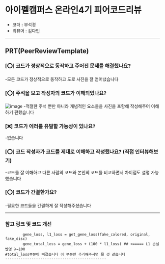 # 아이펠캠퍼스 온라인4기 피어코드리뷰

- 코더 : 부석경
- 리뷰어 : 김다인

---------------------------------------------
## **PRT(PeerReviewTemplate)**

### **[⭕] 코드가 정상적으로 동작하고 주어진 문제를 해결했나요?**
  -모든 코드가 정상적으로 동작하고 도로 사진을 잘 얻어냈습니다

### **[⭕] 주석을 보고 작성자의 코드가 이해되었나요?**
  ![image](https://github.com/JeJuBOO/Aiffel_Nodes/assets/94978101/0a06f862-0824-4d93-bfea-0a604969855b)
   -적절한 주석 뿐만 아니라 개념적인 요소들을 사진을 포함해 작성해주어 이해하기 편했습니다

### **[❌] 코드가 에러를 유발할 가능성이 있나요?**
  -없습니다

### **[⭕] 코드 작성자가 코드를 제대로 이해하고 작성했나요?** (직접 인터뷰해보기)
  -코드를 잘 이해하고 다른 사람의 코드와 본인의 코드를 비교하면서 차이점도 설명 가능했습니다

### **[⭕] 코드가 간결한가요?**
  -필요한 코드들을 간결하게 잘 작성해주셨습니다 

----------------------------------------------
### **참고 링크 및 코드 개선**

```# Generator 손실 계산
        gene_loss, l1_loss = get_gene_loss(fake_colored, original, fake_disc)
        gene_total_loss = gene_loss + (100 * l1_loss) ## <===== L1 손실 반영 λ=100
#total_loss부분이 빠졌습니다 이 부분만 추가해주시면 될 것 같습니다
----------------------------------------------
